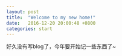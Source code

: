 ```yaml
---
layout: post
title:  "Welcome to my new home!"
date:   2016-12-20 20:00:48 +0800
categories: start
---
```

好久没有写blog了，今年要开始记一些东西了~

